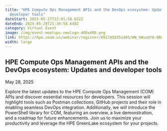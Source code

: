 ```yaml
---
title: "HPE Compute Ops Management APIs and the DevOps ecosystem: Updates and
  developer tools"
dateStart: 2025-05-27T22:01:58.632Z
dateEnd: 2025-05-28T21:30:58.648Z
category: Virtual Event
image: /img/event-meetups-newlogo-400x400.png
link: https://hpe.zoom.us/webinar/register/8917459351405/WN_bWsoUYA-QBu3QjvyM6QCxQ
width: large
---
```

## HPE Compute Ops Management APIs and the DevOps ecosystem: Updates and developer tools

May 28, 2025

Explore the latest updates to the HPE Compute Ops Management (COM) APIs and discover essential resources for developers. This session will highlight tools such as Postman collections, GitHub projects and their role in enabling seamless DevOps integration. Additionally, we will introduce the PowerShell library for COM, featuring an overview, a live demonstration, and a roadmap for future enhancements. Join us to maximize your productivity and leverage the HPE GreenLake ecosystem for your projects.


